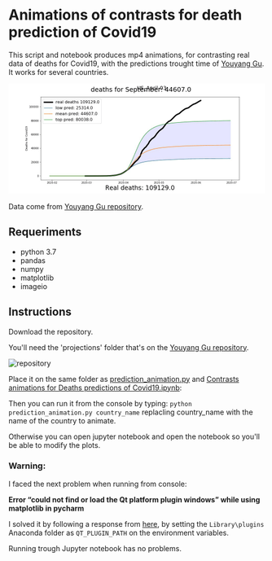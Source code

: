 # Animations of contrasts for death prediction of Covid19
 This script and notebook produces mp4 animations, for contrasting real data of deaths for Covid19, with the predictions trought time of [Youyang Gu](https://github.com/youyanggu/covid19_projections). It works for several countries.

 ![GIF EXAMPLE](test.gif)

Data come from [Youyang Gu repository](https://github.com/youyanggu/covid19_projections).

## Requeriments
* python 3.7
* pandas
* numpy
* matplotlib
* imageio
## Instructions
Download the repository.

You'll need the 'projections' folder that's on the [Youyang Gu repository](https://github.com/youyanggu/covid19_projections).  

![repository](https://i.imgur.com/j7I7NZb.png)
 
Place it on the same folder as [prediction_animation.py](..prediction_animation.py) and [Contrasts animations for Deaths predictions of Covid19.ipynb](..Contrasts_animations_for_Deaths_predictions_of_Covid19.ipynb):  

Then you can run it from the console by typing: ` python prediction_animation.py country_name ` replacling country_name with the name of the country to animate.

Otherwise you can open jupyter notebook and open the notebook so you'll be able to modify the plots.

### Warning:
I faced the next problem when running from console:

**Error “could not find or load the Qt platform plugin windows” while using matplotlib in pycharm**

I solved it by following a response from [here](https://stackoverflow.com/questions/41994485/error-could-not-find-or-load-the-qt-platform-plugin-windows-while-using-matplo), by setting the `Library\plugins` Anaconda folder as `QT_PLUGIN_PATH` on the environment variables.

Running trough Jupyter notebook has no problems.